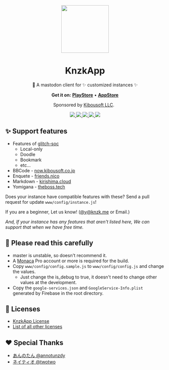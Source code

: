 <div align="center">
  <a href="https://knzkapp.nzws.me">
    <img src="https://user-images.githubusercontent.com/38746192/40487755-18d4ef0c-5fa0-11e8-9eae-f2d1ef936d72.png" width="150">
  </a>

  <h1 align="center">
    KnzkApp
  </h1>

  <p align="center">
    🐘 A mastodon client for ✨ customized instances ✨
  </p>

  <p align="center">
    <b>Get it on:</b>
    <a href="https://play.google.com/store/apps/details?id=net.knzkdev.app"><b>PlayStore</b></a>
    &bull;
    <a href="https://itunes.apple.com/jp/app/knzkapp/id1296825434"><b>AppStore</b></a>
  </p>

  <p align="center">
    Sponsored by <a href="http://kibousoft.co.jp/">Kibousoft LLC</a>.
  </p>

  <p align="center">
    <a href="http://makeapullrequest.com">
      <img src="https://cdn.rawgit.com/yuzulabo/45c2e5726eeaa96083d837f20a05dfc9/raw/67f43e6c156e1ec112cf217198f42549bdb32a0f/PRs-welcome.svg">
    </a>
    <a href="https://circleci.com/gh/KnzkDev/KnzkApp">
      <img src="https://img.shields.io/circleci/project/KnzkDev/KnzkApp/master.svg?style=for-the-badge">
    </a>
    <a href="https://discord.gg/5teHfRK">
      <img src="https://cdn.rawgit.com/yuzulabo/45c2e5726eeaa96083d837f20a05dfc9/raw/67f43e6c156e1ec112cf217198f42549bdb32a0f/chat-on-discord.svg">
    </a>
    <a href="https://github.com/prettier/prettier">
      <img src="https://cdn.rawgit.com/yuzulabo/45c2e5726eeaa96083d837f20a05dfc9/raw/67f43e6c156e1ec112cf217198f42549bdb32a0f/code_style-prettier.svg">
    </a>
    <a href="https://github.com/KnzkDev/KnzkApp/blob/master/LICENSE.md">
      <img src="https://cdn.rawgit.com/yuzulabo/45c2e5726eeaa96083d837f20a05dfc9/raw/67f43e6c156e1ec112cf217198f42549bdb32a0f/license-knzkapp.svg">
    </a>
  </p>
</div>

## ✨ Support features
- Features of [glitch-soc](https://github.com/glitch-soc/mastodon)
  - Local-only
  - Doodle
  - Bookmark
  - etc...
- BBCode - [now.kibousoft.co.jp](https://now.kibousoft.co.jp)
- Enquete - [friends.nico](https://friends.nico)
- Markdown - [kirishima.cloud](https://kirishima.cloud)
- Yomigana - [theboss.tech](https://theboss.tech)

Does your instance have compatible features with these?
Send a pull request for update `www/config/instance.js`!

If you are a beginner, Let us know! ([@y@knzk.me](https://knzk.me/@y) or Email.)

*And, If your instance has any features that aren't listed here, We can support that when we have free time.*

## 📢 Please read this carefully
- master is unstable, so doesn't recommend it.
- A [Monaca](https://monaca.io) Pro account or more is required for the build.
- Copy `www/config/config.sample.js` to `www/config/config.js` and change the values.
  - Just change the is_debug to true, it doesn't need to change other values at the development.
- Copy the `google-services.json` and `GoogleService-Info.plist` generated by Firebase in the root directory.

## 📜 Licenses
- [KnzkApp License](https://github.com/KnzkDev/KnzkApp/blob/master/LICENSE.md)
- [List of all other licenses](https://github.com/KnzkDev/KnzkApp/wiki/Licenses)

## ❤️ Special Thanks
- [あんのたん @annotunzdy](https://knzk.me/@annotunzdy)
- [ネイティオ @twotwo](https://knzk.me/@twotwo)
